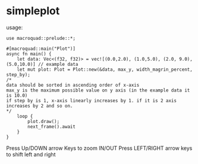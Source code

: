 # simpleplot
usage:
```
use macroquad::prelude::*;

#[macroquad::main("Plot")]
async fn main() {
    let data: Vec<(f32, f32)> = vec![(0.0,2.0), (1.0,5.0), (2.0, 9.0), (5.0,10.0)] // example data
    let mut plot: Plot = Plot::new(&data, max_y, width_magrin_percent, step_by);
/*
data should be sorted in ascending order of x-axis
max_y is the maximum possible value on y axis (in the example data it is 10.0)
if step by is 1, x-axis linearly increases by 1. if it is 2 axis increases by 2 and so on.
*/
    loop {
        plot.draw();
        next_frame().await
    }
}
```
Press Up/DOWN arrow Keys to zoom IN/OUT
Press LEFT/RIGHT arrow keys to shift left and right
